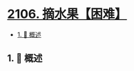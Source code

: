 # [2106. 摘水果【困难】](https://github.com/tnotesjs/TNotes.leetcode/tree/main/notes/2106.%20%E6%91%98%E6%B0%B4%E6%9E%9C%E3%80%90%E5%9B%B0%E9%9A%BE%E3%80%91)

<!-- region:toc -->

- [1. 📝 概述](#1--概述)

<!-- endregion:toc -->

## 1. 📝 概述

